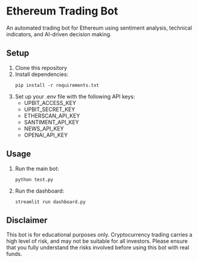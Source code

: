 # Ethereum Trading Bot

An automated trading bot for Ethereum using sentiment analysis, technical indicators, and AI-driven decision making.

## Setup

1. Clone this repository
2. Install dependencies:
   ```
   pip install -r requirements.txt
   ```
3. Set up your .env file with the following API keys:
   - UPBIT_ACCESS_KEY
   - UPBIT_SECRET_KEY
   - ETHERSCAN_API_KEY
   - SANTIMENT_API_KEY
   - NEWS_API_KEY
   - OPENAI_API_KEY

## Usage

1. Run the main bot:
   ```
   python test.py
   ```
2. Run the dashboard:
   ```
   streamlit run dashboard.py
   ```

## Disclaimer

This bot is for educational purposes only. Cryptocurrency trading carries a high level of risk, and may not be suitable for all investors. Please ensure that you fully understand the risks involved before using this bot with real funds.

